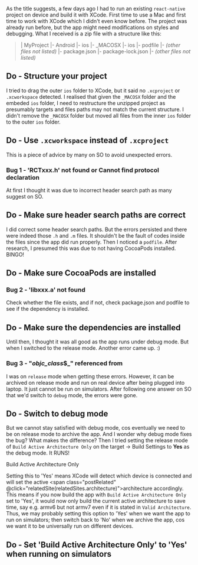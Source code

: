 As the title suggests, a few days ago I had to run an existing `react-native` project on device and build it with XCode.
First time to use a Mac and first time to work with XCode which I didn't even know before.
The project was already run before, but the app might need modifications on styles and debugging. What I received is a zip file with a structure like this:

> | MyProject
>   |- Android
>   |- ios
>     |- _MACOSX
>     |- ios
>     |- podfile
>     |- *(other files not listed)*
>   |- package.json
>   |- package-lock.json
>   |- *(other files not listed)*

## Do - Structure your project
I tried to drag the outer  `ios` folder to XCode, but it said no `.xcproject` or `.xcworkspace` detected. I realised that given the `_MACOSX` folder and the embeded `ios` folder, I need to restructure the unzipped project as presumably targets and files paths may not match the current structure. I didn't remove the `_MACOSX` folder but moved all files from the inner `ios` folder to the outer `ios` folder.

## Do - Use `.xcworkspace` instead of `.xcproject`
This is a piece of advice by many on SO to avoid unexpected errors. 

### Bug 1 - 'RCTxxx.h' not found or Cannot find protocol declaration
At first I thought it was due to incorrect header search path as many suggest on SO. 
## Do - Make sure header search paths are correct
I did correct some header search paths. But the errors persisted and there were indeed those `.h` and `.m` files. It shouldn't be the fault of codes inside the files since the app did run properly. Then I noticed a `podfile`.
After research, I presumed this was due to not having CocoaPods installed.
BINGO!
## Do - Make sure CocoaPods are installed

### Bug 2 - 'libxxx.a' not found
Check whether the file exists, and if not, check package.json and podfile to see if the dependency is installed.
## Do - Make sure the dependencies are installed

Until then, I thought it was all good as the app runs under debug mode. But when I switched to the release mode. Another error came up. :)

### Bug 3 - "_objc_class_$_" referenced from
I was on `release` mode when getting these errors. However, it can be archived on release mode and run on real device after being plugged into laptop. 
It just cannot be run on simulators. After following one answer on SO that we'd switch to `debug` mode, the errors were gone.
## Do - Switch to debug mode
But we cannot stay satisfied with debug mode, cos eventually we need to be on release mode to archive the app. And I wonder why debug mode fixes the bug? What makes the difference? 
Then I tried setting the release mode of `Build Active Architecture Only` on the target -> Build Settings to **Yes** as the debug mode. 
It RUNS!
<div class="postConcepts">Build Active Architecture Only</div>

Setting this to 'Yes' means XCode will detect which device is connected and will set the active <span class="postRelated" @click="relatedSite(relatedSites.architecture)">architecture</span> accordingly. This means if you now build the app with `Build Active Architecture Only` set to 'Yes', it would now only build the current active architecture to save time, say e.g. armv6 but not armv7 even if it is stated in `Valid Architecture`. 
Thus, we may probably setting this option to 'Yes' when we want the app to run on simulators; then switch back to 'No' when we archive the app, cos we want it to be universally run on different devices.
## Do - Set 'Build Active Architecture Only' to 'Yes' when running on simulators

